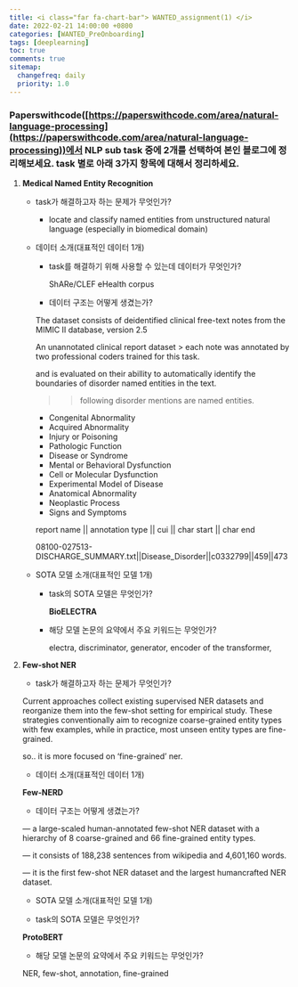 ```yaml
---
title: <i class="far fa-chart-bar"> WANTED_assignment(1) </i>
date: 2022-02-21 14:00:00 +0800
categories: [WANTED_PreOnboarding]
tags: [deeplearning]
toc: true
comments: true
sitemap:
  changefreq: daily
  priority: 1.0
---
```



### Paperswithcode([https://paperswithcode.com/area/natural-language-processing](https://paperswithcode.com/area/natural-language-processing))에서 NLP sub task 중에 2개를 선택하여 본인 블로그에 정리해보세요. task 별로 아래 3가지 항목에 대해서 정리하세요.

1. ****Medical Named Entity Recognition****
    
    - task가 해결하고자 하는 문제가 무엇인가?
    
      - locate and classify named entities from unstructured natural language (especially in biomedical domain)
    
    - 데이터 소개(대표적인 데이터 1개)
    
      - task를 해결하기 위해 사용할 수 있는데 데이터가 무엇인가?
    
        ShARe/CLEF eHealth corpus
    
       - 데이터 구조는 어떻게 생겼는가?
    
        The dataset consists of deidentified clinical free-text notes from the MIMIC II database, version 2.5
    
        An unannotated clinical report dataset > each note was annotated by two professional coders trained for this task.
    
        and is evaluated on their abillity to automatically identify the boundaries of disorder named entities in the text.
    
        >> following disorder mentions are named entities.
        
        - Congenital Abnormality
        - Acquired Abnormality
        - Injury or Poisoning
        - Pathologic Function
        - Disease or Syndrome
        - Mental or Behavioral Dysfunction
        - Cell or Molecular Dysfunction
        - Experimental Model of Disease
        - Anatomical Abnormality
        - Neoplastic Process
        - Signs and Symptoms
    
        <data format>
    
        report name || annotation type || cui || char start || char end
        
        08100-027513-DISCHARGE_SUMMARY.txt||Disease_Disorder||c0332799||459||473
        
    - SOTA 모델 소개(대표적인 모델 1개)
    
      - task의 SOTA 모델은 무엇인가?
    
        ****BioELECTRA****
    
      - 해당 모델 논문의 요약에서 주요 키워드는 무엇인가?
    
        electra, discriminator, generator, encoder of the transformer, 
    
2. ****Few-shot NER****
    
    - task가 해결하고자 하는 문제가 무엇인가?
    
    Current approaches collect existing supervised NER datasets and reorganize them into the few-shot setting for empirical study. These strategies conventionally aim to recognize coarse-grained entity types with few examples, while in practice, most unseen entity types are fine-grained.
    
    so.. it is more focused on ‘fine-grained’ ner.
    
    - 데이터 소개(대표적인 데이터 1개)
    
    ****Few-NERD****
    
    - 데이터 구조는 어떻게 생겼는가?
    
     — a large-scaled human-annotated few-shot NER dataset with a hierarchy of 8 coarse-grained and 66 fine-grained entity types. 
    
    — it consists of 188,238 sentences from wikipedia and 4,601,160 words.
    
    — it is the first few-shot NER dataset and the largest humancrafted NER dataset.
    
    - SOTA 모델 소개(대표적인 모델 1개)
    
    - task의 SOTA 모델은 무엇인가?
    
    **ProtoBERT**
    
    - 해당 모델 논문의 요약에서 주요 키워드는 무엇인가?
    
    NER, few-shot, annotation, fine-grained